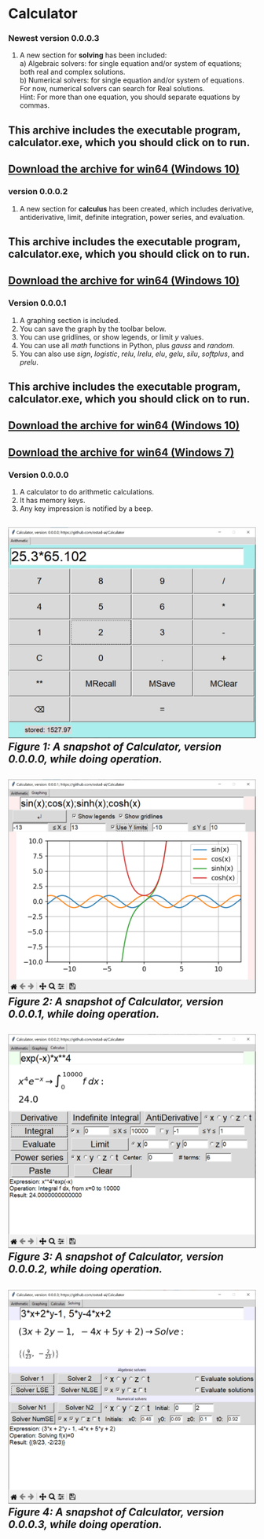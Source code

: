 # Calculator
### Newest version 0.0.0.3
1. A new section for **solving** has been included:</br>
a) Algebraic solvers: for single equation and/or system of equations; both real and complex solutions.</br>
b) Numerical solvers: for single equation and/or system of equations. For now, numerical solvers can search for Real solutions.</br>
Hint: For more than one equation, you should separate equations by commas.
## This archive includes the executable program, **calculator.exe**, which you should click on to run.
[Download the archive for win64 (Windows 10)](https://drive.google.com/file/d/1pS4tLMbkVCRdbXQx2SAPr3cQ94H3UCY8/view?usp=share_link)
---
### version 0.0.0.2
1. A new section for **calculus** has been created, which includes derivative, antiderivative, limit, definite integration, power series, and evaluation.
## This archive includes the executable program, **calculator.exe**, which you should click on to run.
[Download the archive for win64 (Windows 10)](https://drive.google.com/file/d/192nfl86V0E8jtr5OM0jsD_AMljFyTGdX/view?usp=share_link)
---
### Version 0.0.0.1
1. A graphing section is included.
2. You can save the graph by the toolbar below. 
3. You can use gridlines, or show legends, or limit *y* values.
4. You can use all *math* functions in Python, plus *gauss* and *random*.
5. You can also use *sign*, *logistic*, *relu*, *lrelu*, *elu*, *gelu*, *silu*, *softplus*, and *prelu*.
## This archive includes the executable program, **calculator.exe**, which you should click on to run.
[Download the archive for win64 (Windows 10)](https://drive.google.com/file/d/130ibv2g8XK4Po8iC05vm8s7FRnKe8Vlh/view?usp=share_link)
---
[Download the archive for win64 (Windows 7)](https://drive.google.com/file/d/1jn98jdUaf0m3ugo6mS1hQICeJ5z8Syjp/view?usp=share_link)
---
### Version 0.0.0.0
1. A calculator to do arithmetic calculations.
2. It has memory keys.
3. Any key impression is notified by a beep.

![A snapshot of the calculator: Calculator, version 0-0-0-0](Media/ver-0-0-0-0.jpg) *Figure 1: A snapshot of Calculator, version 0.0.0.0, while doing operation.*
---
 
![A snapshot of the calculator: Calculator, version 0-0-0-1](Media/ver-0-0-0-1.jpg) *Figure 2: A snapshot of Calculator, version 0.0.0.1, while doing operation.*
---
![A snapshot of the calculator: Calculator, version 0-0-0-2](Media/ver-0-0-0-2.jpg) *Figure 3: A snapshot of Calculator, version 0.0.0.2, while doing operation.*
---
![A snapshot of the calculator: Calculator, newest version](Media/ver-0-0-0-3.jpg) *Figure 4: A snapshot of Calculator, version 0.0.0.3, while doing operation.*
---
